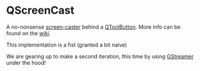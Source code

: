 # QScreenCast
A no-nonsense [screen-caster](https://en.wikipedia.org/wiki/Screencast) behind a [QToolButton](https://doc.qt.io/qt-5/qtoolbutton.html). More info can be found on the [wiki](https://github.com/nerohmot/QScreenCast/wiki).

This implementation is a fist (granted a bit naive)

We are gearing up to make a second iteration, this time by using [GStreamer](https://gstreamer.freedesktop.org/) under the hood!
